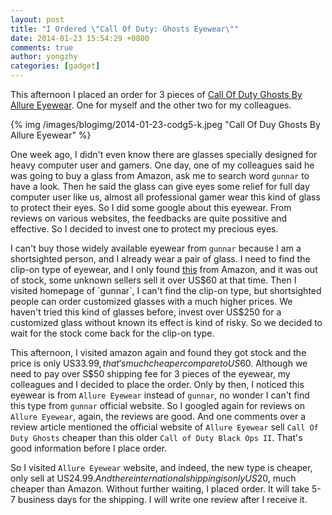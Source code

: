 ```yaml
---
layout: post
title: "I Ordered \"Call Of Duty: Ghosts Eyewear\""
date: 2014-01-23 15:54:29 +0800
comments: true
author: yongzhy
categories: [gadget]
---
```



This afternoon I placed an order for 3 pieces of [Call Of Duty Ghosts By Allure Eyewear](http://call-of-duty-ghosts.allure-eyewear.com/). One for myself and the other two for my colleagues. 

{% img /images/blogimg/2014-01-23-codg5-k.jpeg "Call Of Duy Ghosts By Allure Eyewear" %}

One week ago, I didn't even know there are glasses specially designed for heavy computer user and gamers. One day, one of my colleagues said he was going to buy a glass from Amazon, ask me to search word `gunnar` to have a look. Then he said the glass can give eyes some relief for full day computer user like us, almost all professional gamer wear this kind of glass to protect their eyes. So I did some google about this eyewear. From reviews on various websites, the feedbacks are quite possitive and effective. So I decided to invest one to protect my precious eyes. 

I can't buy those widely available eyewear from `gunnar` because I am a shortsighted person, and I already wear a pair of glass. I need to find the clip-on type of eyewear, and I only found [this](http://www.amazon.com/gp/product/B009OZSMEI/ref=ox_sc_act_title_1?ie=UTF8&psc=1&smid=A37UJATZ278MXQ) from Amazon, and it was out of stock, some unknown sellers sell it over US$60 at that time. Then I visited homepage of `gunnar`, I can't find the clip-on type, but shortsighted people can order customized glasses with a much higher prices. We haven't tried this kind of glasses before, invest over US$250 for a customized glass without known its effect is kind of risky. So we decided to wait for the stock come back for the clip-on type.

This afternoon, I visited amazon again and found they got stock and the price is only US$33.99, that's much cheaper compare to US$60. Although we need to pay over S$50 shipping fee for 3 pieces of the eyewear, my colleagues and I decided to place the order. Only by then, I noticed this eyewear is from `Allure Eyewear` instead of `gunnar`, no wonder I can't find this type from `gunnar` official website. So I googled again for reviews on `Allure Eyewear`, again, the reviews are good. And one comments over a review article mentioned the official website of `Allure Eyewear` sell `Call Of Duty Ghosts` cheaper than this older `Call of Duty Black Ops II`. That's good information before I place order. 

So I visited `Allure Eyewear` website, and indeed, the new type is cheaper, only sell at US$24.99. And there international shipping is only US$20, much cheaper than Amazon. Without further waiting, I placed order. It will take 5-7 business days for the shipping. I will write one review after I receive it.